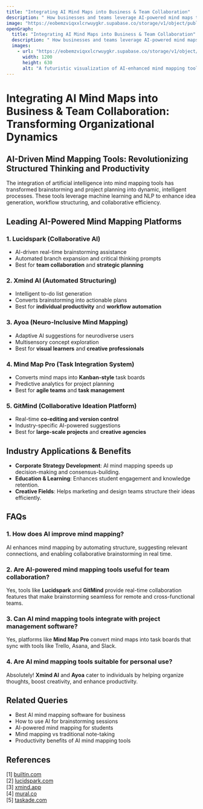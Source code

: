 ```yaml
---
title: "Integrating AI Mind Maps into Business & Team Collaboration"
description: " How businesses and teams leverage AI-powered mind maps to streamline brainstorming, decision-making, and project collaboration."
image: "https://eobemzviqxxlcrwuygkr.supabase.co/storage/v1/object/public/yt2insight//ai-mind-maps-business-teamwork.png" 
openGraph:
  title: "Integrating AI Mind Maps into Business & Team Collaboration"
  description: " How businesses and teams leverage AI-powered mind maps to streamline brainstorming, decision-making, and project collaboration."
  images:
    - url: "https://eobemzviqxxlcrwuygkr.supabase.co/storage/v1/object/public/yt2insight//ai-mind-maps-business-teamwork.png"
      width: 1200
      height: 630
      alt: "A futuristic visualization of AI-enhanced mind mapping tools optimizing workflow and creativity."
---
```

# Integrating AI Mind Maps into Business & Team Collaboration: Transforming Organizational Dynamics

## AI-Driven Mind Mapping Tools: Revolutionizing Structured Thinking and Productivity

The integration of artificial intelligence into mind mapping tools has transformed brainstorming and project planning into dynamic, intelligent processes. These tools leverage machine learning and NLP to enhance idea generation, workflow structuring, and collaborative efficiency.

## Leading AI-Powered Mind Mapping Platforms

### 1. **Lucidspark** (Collaborative AI)
- AI-driven real-time brainstorming assistance
- Automated branch expansion and critical thinking prompts
- Best for **team collaboration** and **strategic planning**

### 2. **Xmind AI** (Automated Structuring)
- Intelligent to-do list generation
- Converts brainstorming into actionable plans
- Best for **individual productivity** and **workflow automation**

### 3. **Ayoa** (Neuro-Inclusive Mind Mapping)
- Adaptive AI suggestions for neurodiverse users
- Multisensory concept exploration
- Best for **visual learners** and **creative professionals**

### 4. **Mind Map Pro** (Task Integration System)
- Converts mind maps into **Kanban-style** task boards
- Predictive analytics for project planning
- Best for **agile teams** and **task management**

### 5. **GitMind** (Collaborative Ideation Platform)
- Real-time **co-editing and version control**
- Industry-specific AI-powered suggestions
- Best for **large-scale projects** and **creative agencies**

## Industry Applications & Benefits

- **Corporate Strategy Development**: AI mind mapping speeds up decision-making and consensus-building.
- **Education & Learning**: Enhances student engagement and knowledge retention.
- **Creative Fields**: Helps marketing and design teams structure their ideas efficiently.

## FAQs

### 1. How does AI improve mind mapping?
AI enhances mind mapping by automating structure, suggesting relevant connections, and enabling collaborative brainstorming in real time.

### 2. Are AI-powered mind mapping tools useful for team collaboration?
Yes, tools like **Lucidspark** and **GitMind** provide real-time collaboration features that make brainstorming seamless for remote and cross-functional teams.

### 3. Can AI mind mapping tools integrate with project management software?
Yes, platforms like **Mind Map Pro** convert mind maps into task boards that sync with tools like Trello, Asana, and Slack.

### 4. Are AI mind mapping tools suitable for personal use?
Absolutely! **Xmind AI** and **Ayoa** cater to individuals by helping organize thoughts, boost creativity, and enhance productivity.

## Related Queries
- Best AI mind mapping software for business
- How to use AI for brainstorming sessions
- AI-powered mind mapping for students
- Mind mapping vs traditional note-taking
- Productivity benefits of AI mind mapping tools

## References
[1] [builtin.com](https://builtin.com/articles/mind-mapping-software-tools)  
[2] [lucidspark.com](https://lucidspark.com/blog/ai-for-mind-mapping)  
[3] [xmind.app](https://xmind.app/blog/top-5-mind-mapping-makers/)  
[4] [mural.co](https://www.mural.co/blog/best-mind-mapping-tools)  
[5] [taskade.com](https://www.taskade.com/blog/ai-mind-mapping/)  

